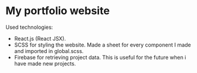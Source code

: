 # My portfolio website

Used technologies: 
- React.js (React JSX).
- SCSS for styling the website. Made a sheet for every component I made and imported in global.scss.
- Firebase for retrieving project data. This is useful for the future when i have made new projects.